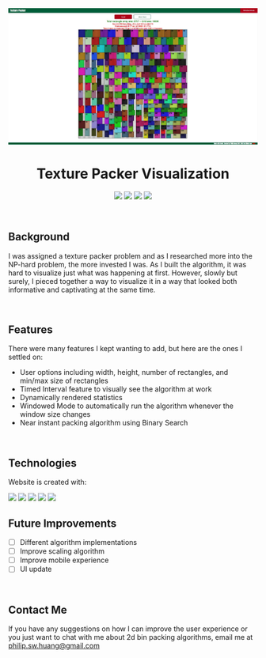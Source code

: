 <a href="https://serene-boyd-a278d4.netlify.app/" alt="Texture Packer">
  <img src="./public/images/filledGrid.JPG/"/></a>
  
<h1 align="center">Texture Packer Visualization</h1>

<p align="center">
  <img src="https://img.shields.io/badge/version-v1.1-blue" />
  <img src="https://img.shields.io/github/last-commit/PhilHuangSW/TexturePacker" />
  <img src="https://img.shields.io/github/issues-raw/PhilHuangSW/TexturePacker" />
  <img src="https://img.shields.io/github/issues-pr/PhilHuangSW/TexturePacker" />
</p>
<br>

## Background

I was assigned a texture packer problem and as I researched more into the NP-hard problem, the more invested I was. As I built the algorithm, it was hard to visualize just what was happening at first. However, slowly but surely, I pieced together a way to visualize it in a way that looked both informative and captivating at the same time. 

<br>

## Features

There were many features I kept wanting to add, but here are the ones I settled on:
 - User options including width, height, number of rectangles, and min/max size of rectangles
 - Timed Interval feature to visually see the algorithm at work
 - Dynamically rendered statistics 
 - Windowed Mode to automatically run the algorithm whenever the window size changes
 - Near instant packing algorithm using Binary Search

<br>

## Technologies

Website is created with: 

<a href="https://svelte.dev/" alt="svelte main page">
  <img src="https://img.shields.io/badge/Svelte-v3.0.0-orange.svg" /></a>

<a href="https://rollupjs.org/guide/en/" alt="rollup main page">
  <img src="https://img.shields.io/badge/rollup.js-v2.3.4-blue.svg" /></a>

<a href="" alt="JavaScript">
  <img src="https://img.shields.io/badge/JavaScript-yellow.svg" /></a>
  
<a href="" alt="HTML">
<img src="https://img.shields.io/badge/HTML-red.svg" /></a>

<a href="" alt="CSS">
<img src="https://img.shields.io/badge/CSS-blue.svg" /></a>

<br>

## Future Improvements

- [ ] Different algorithm implementations
- [ ] Improve scaling algorithm
- [ ] Improve mobile experience
- [ ] UI update

<br>

## Contact Me

If you have any suggestions on how I can improve the user experience or you just want to chat with me about 2d bin packing algorithms, email me at philip.sw.huang@gmail.com
